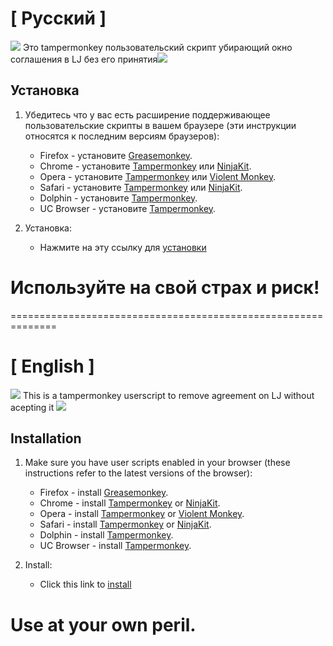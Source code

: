 [ Русский ]
===========

![][ico1] Это tampermonkey пользовательский скрипт убирающий окно соглашения в LJ без его принятия![][ico2]

## Установка

1. Убедитесь что у вас есть расширение поддерживающее пользовательские скрипты в вашем браузере (эти инструкции относятся к последним версиям браузеров):

	* Firefox - установите [Greasemonkey](https://addons.mozilla.org/en-US/firefox/addon/greasemonkey/).
	* Chrome - установите [Tampermonkey](https://tampermonkey.net/?ext=dhdg&browser=chrome) или [NinjaKit](https://chrome.google.com/webstore/detail/gpbepnljaakggeobkclonlkhbdgccfek).
	* Opera - установите [Tampermonkey](https://tampermonkey.net/?ext=dhdg&browser=opera) или [Violent Monkey](https://addons.opera.com/en/extensions/details/violent-monkey/).
	* Safari - установите [Tampermonkey](https://tampermonkey.net/?ext=dhdg&browser=safari) или [NinjaKit](http://ss-o.net/safari/extension/NinjaKit.safariextz).
	* Dolphin - установите [Tampermonkey](https://tampermonkey.net/?ext=dhdg&browser=dolphin).
	* UC Browser - установите [Tampermonkey](https://tampermonkey.net/?ext=dhdg&browser=ucweb).

2. Установка:

	* Нажмите на эту ссылку для [установки][ljda-raw]

# Используйте на свой страх и риск!

==============================================================

[ English ]
===========

![][ico1] This is a tampermonkey userscript to remove agreement on LJ without acepting it ![][ico2]

## Installation

1. Make sure you have user scripts enabled in your browser (these instructions refer to the latest versions of the browser):

	* Firefox - install [Greasemonkey](https://addons.mozilla.org/en-US/firefox/addon/greasemonkey/).
	* Chrome - install [Tampermonkey](https://tampermonkey.net/?ext=dhdg&browser=chrome) or [NinjaKit](https://chrome.google.com/webstore/detail/gpbepnljaakggeobkclonlkhbdgccfek).
	* Opera - install [Tampermonkey](https://tampermonkey.net/?ext=dhdg&browser=opera) or [Violent Monkey](https://addons.opera.com/en/extensions/details/violent-monkey/).
	* Safari - install [Tampermonkey](https://tampermonkey.net/?ext=dhdg&browser=safari) or [NinjaKit](http://ss-o.net/safari/extension/NinjaKit.safariextz).
	* Dolphin - install [Tampermonkey](https://tampermonkey.net/?ext=dhdg&browser=dolphin).
	* UC Browser - install [Tampermonkey](https://tampermonkey.net/?ext=dhdg&browser=ucweb).

2. Install:

	* Click this link to [install][ljda-raw]

# Use at your own peril.
[ljda-raw]: https://raw.githubusercontent.com/Kvarkas/DelAgr/master/LJDontAcept.user.js
[ico1]:https://upload.wikimedia.org/wikipedia/commons/f/fc/Greasemonkey.svg
[ico2]:https://cdn0.iconfinder.com/data/icons/socialnetworkspro/24/LiveJournal.png
